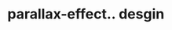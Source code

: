 # parallax-effect.. desgin                                                                                                                                                                                                                                                                                                                                                                                                                                                                                                                                                              
